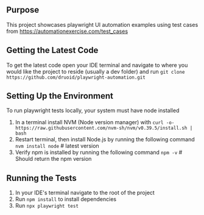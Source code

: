 ## Purpose

This project showcases playwright UI automation examples using test cases from https://automationexercise.com/test_cases

## Getting the Latest Code

To get the latest code open your IDE terminal and navigate to where you would like the project to reside (usually a dev folder) and run `git clone https://github.com/druoid/playwright-automation.git`

## Setting Up the Environment

To run playwright tests locally, your system must have node installed

1. In a terminal install NVM (Node version manager) with `curl -o- https://raw.githubusercontent.com/nvm-sh/nvm/v0.39.5/install.sh | bash`
2. Restart terminal, then install Node.js by running the following command `nvm install node` # latest version
3. Verify npm is installed by running the following command `npm -v` # Should return the npm version

## Running the Tests

1. In your IDE's terminal navigate to the root of the project 
2. Run `npm install` to install dependencies
3. Run `npx playwright test`
